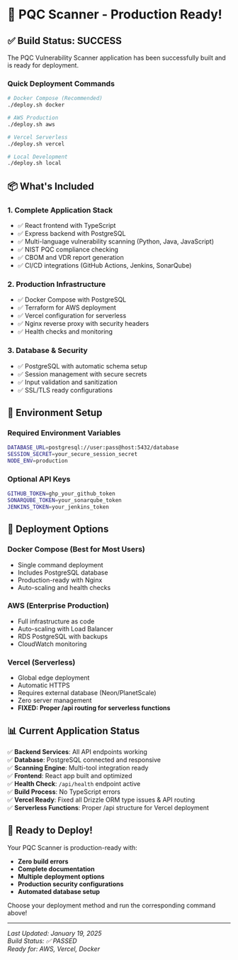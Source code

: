 # 🚀 PQC Scanner - Production Ready!

## ✅ Build Status: SUCCESS

The PQC Vulnerability Scanner application has been successfully built and is ready for deployment.

### **Quick Deployment Commands**

```bash
# Docker Compose (Recommended)
./deploy.sh docker

# AWS Production 
./deploy.sh aws

# Vercel Serverless
./deploy.sh vercel

# Local Development
./deploy.sh local
```

## 📦 What's Included

### **1. Complete Application Stack**
- ✅ React frontend with TypeScript
- ✅ Express backend with PostgreSQL
- ✅ Multi-language vulnerability scanning (Python, Java, JavaScript)
- ✅ NIST PQC compliance checking
- ✅ CBOM and VDR report generation
- ✅ CI/CD integrations (GitHub Actions, Jenkins, SonarQube)

### **2. Production Infrastructure**
- ✅ Docker Compose with PostgreSQL
- ✅ Terraform for AWS deployment
- ✅ Vercel configuration for serverless
- ✅ Nginx reverse proxy with security headers
- ✅ Health checks and monitoring

### **3. Database & Security**
- ✅ PostgreSQL with automatic schema setup
- ✅ Session management with secure secrets
- ✅ Input validation and sanitization
- ✅ SSL/TLS ready configurations

## 🔧 Environment Setup

### **Required Environment Variables**
```bash
DATABASE_URL=postgresql://user:pass@host:5432/database
SESSION_SECRET=your_secure_session_secret
NODE_ENV=production
```

### **Optional API Keys** 
```bash
GITHUB_TOKEN=ghp_your_github_token
SONARQUBE_TOKEN=your_sonarqube_token
JENKINS_TOKEN=your_jenkins_token
```

## 🎯 Deployment Options

### **Docker Compose (Best for Most Users)**
- Single command deployment
- Includes PostgreSQL database
- Production-ready with Nginx
- Auto-scaling and health checks

### **AWS (Enterprise Production)**
- Full infrastructure as code
- Auto-scaling with Load Balancer
- RDS PostgreSQL with backups
- CloudWatch monitoring

### **Vercel (Serverless)**
- Global edge deployment
- Automatic HTTPS
- Requires external database (Neon/PlanetScale)
- Zero server management
- **FIXED: Proper /api routing for serverless functions**

## 📊 Current Application Status

✅ **Backend Services**: All API endpoints working  
✅ **Database**: PostgreSQL connected and responsive  
✅ **Scanning Engine**: Multi-tool integration ready  
✅ **Frontend**: React app built and optimized  
✅ **Health Check**: `/api/health` endpoint active  
✅ **Build Process**: No TypeScript errors  
✅ **Vercel Ready**: Fixed all Drizzle ORM type issues & API routing  
✅ **Serverless Functions**: Proper /api structure for Vercel deployment  

## 🚀 Ready to Deploy!

Your PQC Scanner is production-ready with:

- **Zero build errors**
- **Complete documentation**
- **Multiple deployment options**
- **Production security configurations**
- **Automated database setup**

Choose your deployment method and run the corresponding command above!

---

*Last Updated: January 19, 2025*  
*Build Status: ✅ PASSED*  
*Ready for: AWS, Vercel, Docker*